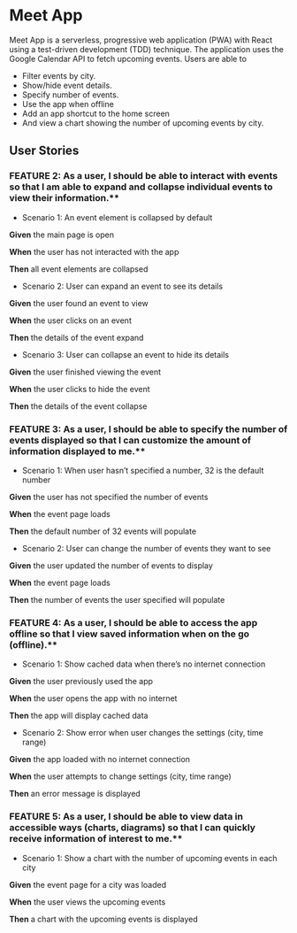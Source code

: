 # Meet App 
Meet App is a serverless, progressive web application (PWA) with React using a test-driven development (TDD) technique. The application uses the Google Calendar API to fetch upcoming events. 
Users are able to 
- Filter events by city. 
- Show/hide event details. 
- Specify number of events. 
- Use the app when offline
- Add an app shortcut to the home screen
- And view a chart showing the number of upcoming events by city.

## User Stories
### FEATURE 2: As a user, I should be able to interact with events so that I am able to expand and collapse individual events to view their information.** 

-   Scenario 1: An event element is collapsed by default

**Given** the main page is open

**When** the user has not interacted with the app

**Then** all event elements are collapsed

-   Scenario 2: User can expand an event to see its details

**Given** the user found an event to view

**When** the user clicks on an event 

**Then** the details of the event expand

-   Scenario 3: User can collapse an event to hide its details

**Given** the user finished viewing the event

**When** the user clicks to hide the event 

**Then** the details of the event collapse

### FEATURE 3: As a user, I should be able to specify the number of events displayed so that I can customize the amount of information displayed to me.** 

-   Scenario 1: When user hasn’t specified a number, 32 is the default number

**Given** the user has not specified the number of events

**When** the event page loads

**Then** the default number of 32 events will populate



-   Scenario 2: User can change the number of events they want to see

**Given** the user updated the number of events to display

**When** the event page loads

**Then** the number of events the user specified will populate

### FEATURE 4: As a user, I should be able to access the app offline so that I view saved information when on the go (offline).**

-   Scenario 1: Show cached data when there’s no internet connection

**Given** the user previously used the app 

**When** the user opens the app with no internet

**Then** the app will display cached data

-   Scenario 2: Show error when user changes the settings (city, time range)

**Given** the app loaded with no internet connection

**When** the user attempts to change settings (city, time range)

**Then** an error message is displayed

### FEATURE 5: As a user, I should be able to view data in accessible ways (charts, diagrams) so that I can quickly receive information of interest to me.** 

-   Scenario 1: Show a chart with the number of upcoming events in each city

**Given** the event page for a city was loaded

**When** the user views the upcoming events

**Then** a chart with the upcoming events is displayed
